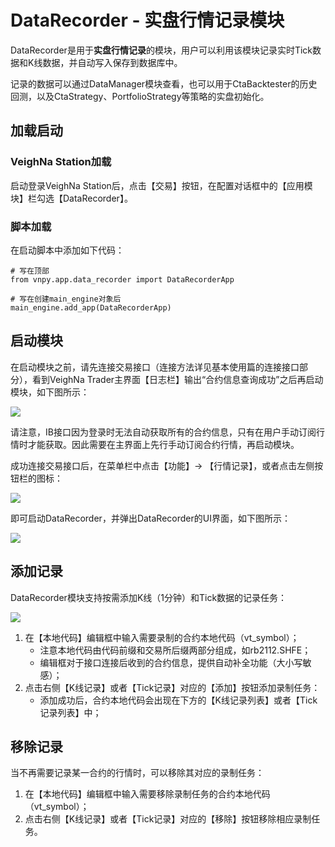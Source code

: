 # DataRecorder - 实盘行情记录模块

DataRecorder是用于**实盘行情记录**的模块，用户可以利用该模块记录实时Tick数据和K线数据，并自动写入保存到数据库中。

记录的数据可以通过DataManager模块查看，也可以用于CtaBacktester的历史回测，以及CtaStrategy、PortfolioStrategy等策略的实盘初始化。

## 加载启动

### VeighNa Station加载

启动登录VeighNa Station后，点击【交易】按钮，在配置对话框中的【应用模块】栏勾选【DataRecorder】。

### 脚本加载

在启动脚本中添加如下代码：

```
# 写在顶部
from vnpy.app.data_recorder import DataRecorderApp

# 写在创建main_engine对象后
main_engine.add_app(DataRecorderApp)
```

## 启动模块

在启动模块之前，请先连接交易接口（连接方法详见基本使用篇的连接接口部分），看到VeighNa Trader主界面【日志栏】输出“合约信息查询成功”之后再启动模块，如下图所示：

![](https://vnpy-doc.oss-cn-shanghai.aliyuncs.com/cta_strategy/1.png)

请注意，IB接口因为登录时无法自动获取所有的合约信息，只有在用户手动订阅行情时才能获取。因此需要在主界面上先行手动订阅合约行情，再启动模块。

成功连接交易接口后，在菜单栏中点击【功能】-> 【行情记录】，或者点击左侧按钮栏的图标：

![](https://vnpy-doc.oss-cn-shanghai.aliyuncs.com/data_recorder/1.png)

即可启动DataRecorder，并弹出DataRecorder的UI界面，如下图所示：

![](https://vnpy-doc.oss-cn-shanghai.aliyuncs.com/data_recorder/2.png)


## 添加记录

DataRecorder模块支持按需添加K线（1分钟）和Tick数据的记录任务：

![](https://vnpy-doc.oss-cn-shanghai.aliyuncs.com/data_recorder/3.png)

1. 在【本地代码】编辑框中输入需要录制的合约本地代码（vt_symbol）；
   * 注意本地代码由代码前缀和交易所后缀两部分组成，如rb2112.SHFE；
   * 编辑框对于接口连接后收到的合约信息，提供自动补全功能（大小写敏感）；  
2. 点击右侧【K线记录】或者【Tick记录】对应的【添加】按钮添加录制任务：
   * 添加成功后，合约本地代码会出现在下方的【K线记录列表】或者【Tick记录列表】中；


## 移除记录

当不再需要记录某一合约的行情时，可以移除其对应的录制任务：

1. 在【本地代码】编辑框中输入需要移除录制任务的合约本地代码（vt_symbol）；
2. 点击右侧【K线记录】或者【Tick记录】对应的【移除】按钮移除相应录制任务。
